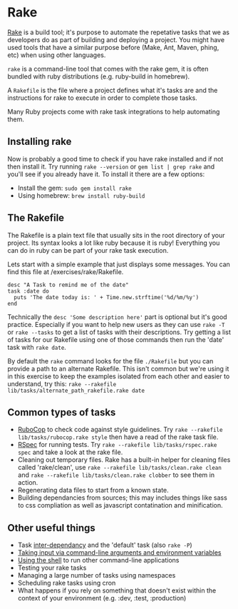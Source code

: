 # Rake

[Rake](https://github.com/ruby/rake "Official Rake Github") is a build tool; it's purpose to automate the repetative tasks that we as developers do as part of building and deploying a project. You might have used tools that have a similar purpose before (Make, Ant, Maven, phing, etc) when using other languages.

`rake` is a command-line tool that comes with the rake gem, it is often bundled with ruby distributions (e.g. ruby-build in homebrew).

A `Rakefile` is the file where a project defines what it's tasks are and the instructions for rake to execute in order to complete those tasks.

Many Ruby projects come with rake task integrations to help automating them.

## Installing rake
Now is probably a good time to check if you have rake installed and if not then install it. Try running `rake --version` or `gem list | grep rake` and you'll see if you already have it. To install it there are a few options:
* Install the gem: `sudo gem install rake`
* Using homebrew: `brew install ruby-build`

## The Rakefile
The Rakefile is a plain text file that usually sits in the root directory of your project. Its syntax looks a lot like ruby because it is ruby! Everything you can do in ruby can be part of your rake task execution.

Lets start with a simple example that just displays some messages. You can find this file at /exercises/rake/Rakefile.
```
desc "A Task to remind me of the date"
task :date do
  puts 'The date today is: ' + Time.new.strftime('%d/%m/%y')
end
```

Technically the `desc 'Some description here'` part is optional but it's good practice. Especially if you want to help new users as they can use `rake -T` or `rake --tasks` to get a list of tasks with their descriptions. Try getting a list of tasks for our Rakefile using one of those commands then run the 'date' task with `rake date`.

By default the `rake` command looks for the file `./Rakefile` but you can provide a path to an alternate Rakefile. This isn't common but we're using it in this exercise to keep the examples isolated from each other and easier to understand, try this: `rake --rakefile lib/tasks/alternate_path_rakefile.rake date`

## Common types of tasks
* [RuboCop](https://github.com/bbatsov/rubocop) to check code against style guidelines. Try `rake --rakefile lib/tasks/rubocop.rake style` then have a read of the rake task file.
* [RSpec](https://www.relishapp.com/rspec/rspec-core/docs/command-line/rake-task) for running tests. Try `rake --rakefile lib/tasks/rspec.rake spec` and take a look at the rake file.
* Cleaning out temporary files. Rake has a built-in helper for cleaning files called 'rake/clean', use `rake --rakefile lib/tasks/clean.rake clean` and `rake --rakefile lib/tasks/clean.rake clobber` to see them in action.
* Regenerating data files to start from a known state.
* Building dependancies from sources; this may includes things like sass to css compliation as well as javascript contatination and minification.

## Other useful things
* Task [inter-dependancy](./dependancies.md) and the 'default' task (also `rake -P`)
* [Taking input via command-line arguments and environment variables](./input.md)
* [Using the shell](./shell.md) to run other command-line applications
* Testing your rake tasks
* Managing a large number of tasks using namespaces
* Scheduling rake tasks using cron
* What happens if you rely on something that doesn't exist within the context of your environment (e.g. :dev, :test, :production)
